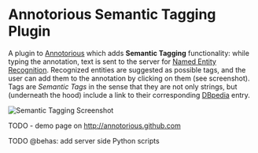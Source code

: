 # Annotorious Semantic Tagging Plugin

A plugin to [Annotorious](http://annotorious.github.io) which adds __Semantic Tagging__
functionality: while typing the annotation, text is sent to the server for
[Named Entity Recognition](http://en.wikipedia.org/wiki/Named-entity_recognition).
Recognized entities are suggested as possible tags, and the user can add them to the
annotation by clicking on them (see screenshot). Tags are _Semantic Tags_ in the sense that
they are not only strings, but (underneath the hood) include a link to their corresponding
[DBpedia](http://dbpedia.org) entry.

![Semantic Tagging Screenshot](http://github.com/annotorious/annotorious-semantic-tagging-plugin/raw/master/semantic-tagging-screenshot.jpg "Semantic Tagging Screenshot")

TODO - demo page on http://annotorious.github.com

TODO @behas: add server side Python scripts


